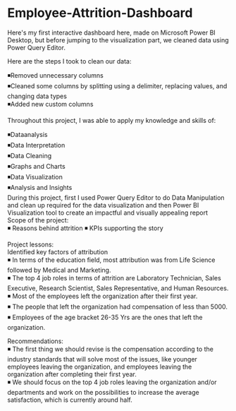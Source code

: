 # Employee-Attrition-Dashboard
Here's my first interactive dashboard here, made on Microsoft Power BI Desktop, but before jumping to the visualization part, we cleaned data using Power Query Editor.

Here are the steps I took to clean our data:

◾Removed unnecessary columns  
◾Cleaned some columns by splitting using a delimiter, replacing values, and changing data types  
◾Added new custom columns

Throughout this project, I was able to apply my knowledge and skills of:

◾Dataanalysis  
◾Data Interpretation  
◾Data Cleaning  
◾Graphs and Charts  
◾Data Visualization  
◾Analysis and Insights  
During this project, first I used Power Query Editor to do Data Manipulation and clean up required for the data visualization and then Power BI Visualization tool to create an impactful and visually appealing report  
  Scope of the project:  
◾ Reasons behind attrition
◾ KPIs supporting the story

Project lessons:  
Identified key factors of attribution  
◾ In terms of the education field, most attribution was from Life Science followed by Medical and Marketing.  
◾ The top 4 job roles in terms of attrition are Laboratory Technician, Sales Executive, Research Scientist, Sales Representative, and Human Resources.  
◾ Most of the employees left the organization after their first year.   
◾ The people that left the organization had compensation of less than 5000.  
◾ Employees of the age bracket 26-35 Yrs are the ones that left the organization.   

Recommendations:  
◾ The first thing we should revise is the compensation according to the industry standards that will solve most of the issues, like younger employees leaving the organization, and employees leaving the organization after completing their first year.  
◾ We should focus on the top 4 job roles leaving the organization and/or departments and work on the possibilities to increase the average satisfaction, which is currently around half.
